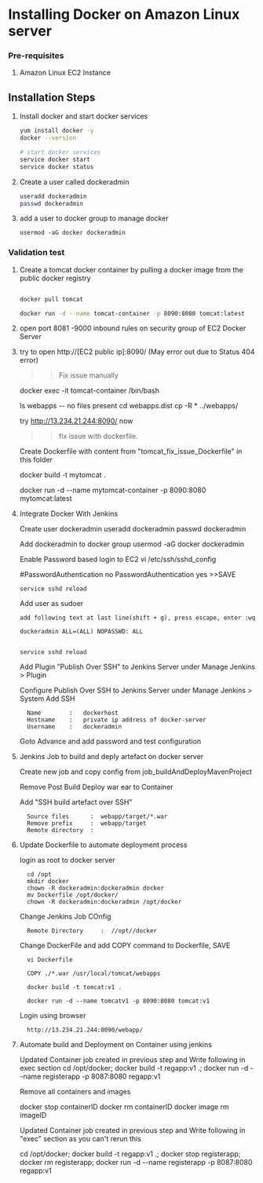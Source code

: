 # Installing Docker on Amazon Linux server

### Pre-requisites
1. Amazon Linux EC2 Instance

## Installation Steps

1. Install docker and start docker services
   ```sh 
   yum install docker -y
   docker --version 
   
   # start docker services
   service docker start
   service docker status
   ```
1. Create a user called dockeradmin
   ```sh
   useradd dockeradmin
   passwd dockeradmin
   ```
1. add a user to docker group to manage docker 
   ```
   usermod -aG docker dockeradmin
   ```
### Validation test
1. Create a tomcat docker container by pulling a docker image from the public docker registry
   ```sh

   docker pull tomcat

   docker run -d --name tomcat-container -p 8090:8080 tomcat:latest
   ```
2. open port 8081 -9000 inbound rules on security group of EC2 Docker Server

3. try to open http://[EC2 public ip]:8090/ (May error out due to Status 404 error)

   >> Fix issue manually
   
   docker exec -it tomcat-container /bin/bash

   ls webapps            -- no files present
   cd webapps.dist
   cp -R * ../webapps/

   try http://13.234.21.244:8090/ now

   >> fix issue with dockerfile.

   Create Dockerfile with content from "tomcat_fix_issue_Dockerfile" in this folder

   docker build -t mytomcat .

   docker run -d --name mytomcat-container -p 8090:8080 mytomcat:latest

4. Integrate Docker With Jenkins

   Create user dockeradmin
      useradd dockeradmin
      passwd dockeradmin

   Add dockeradmin to docker group
      usermod -aG docker dockeradmin

   Enable Password based login to EC2
      vi /etc/ssh/sshd_config
         
      #PasswordAuthentication no
      PasswordAuthentication yes		>>SAVE
       
	   service sshd reload

   Add user as sudoer

         
	   
  	   add following text at last line(shift + g), press escape, enter :wq

	   dockeradmin ALL=(ALL) NOPASSWD: ALL  
	   
       
	   service sshd reload
   
   Add Plugin "Publish Over SSH" to Jenkins Server under Manage Jenkins > Plugin

   Configure Publish Over SSH to Jenkins Server under Manage Jenkins > System
      Add SSH

         Name        :   dockerhost
         Hostname    :   private ip address of docker-server
         Username    :   dockeradmin

      Goto Advance and add password and test configuration

5. Jenkins Job to build and deply artefact on docker server

      Create new job and copy config from job_buildAndDeployMavenProject

      Remove Post Build Deploy war ear to Container

      Add "SSH build artefact over SSH"

         Source files      :  webapp/target/*.war
         Remove prefix     :  webapp/target
         Remote directory  :  


6. Update Dockerfile to automate deployment process

      login as root to docker server

         cd /opt
         mkdir docker
         chown -R dockeradmin:dockeradmin docker
         mv Dockerfile /opt/docker/
         chown -R dockeradmin:dockeradmin /opt/docker

      Change Jenkins Job COnfig

         Remote Directory     :  //opt//docker

      Change DockerFile and add COPY command to Dockerfile, SAVE
      
         vi Dockerfile
         
         COPY ./*.war /usr/local/tomcat/webapps

         docker build -t tomcat:v1 .

         docker run -d --name tomcatv1 -p 8090:8080 tomcat:v1

      Login using browser

         http://13.234.21.244:8090/webapp/

7. Automate build and Deployment on Container using jenkins
   
   Updated Container job created in previous step and Write following in exec section
      cd /opt/docker;
      docker build -t regapp:v1 .;
      docker run -d --name registerapp -p 8087:8080 regapp:v1

   Remove all containers and images

      docker stop containerID
      docker rm containerID
      docker image rm imageID

   Updated Container job created in previous step and Write following in "exec" section as you can't rerun this

      cd /opt/docker;
      docker build -t regapp:v1 .;
      docker stop registerapp;
      docker rm registerapp;
      docker run -d --name registerapp -p 8087:8080 regapp:v1